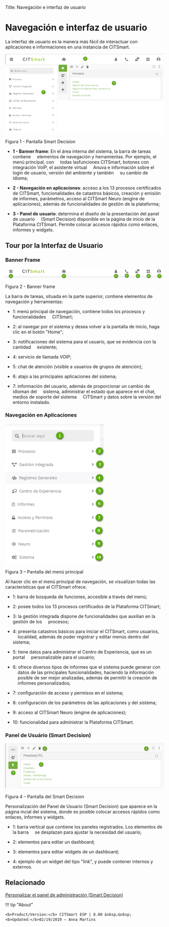 Title: Navegación e interfaz de usuario
# Navegación e interfaz de usuario

La interfaz de usuario es la manera más fácil de interactuar con 
aplicaciones e informaciones en una instancia de CITSmart.

![Página inicial CITsmart](images/navigation-1.png)

Figura 1 - Pantalla Smart Decision

-   **1 - Banner frame**: En el área interna del sistema, la barra de tareas contiene
    elementos de navegación y herramientas. Por ejemplo, el menú principal, con
    todas lasfunciones CITSmart, botones con integración VoIP, el asistente virtual
    Anuva e información sobre el login de usuario, versión del ambiente y también
    su cambio de idioma;

-   **2 - Navegación en aplicaciones**: acceso a los 13 procesos certificados de
    CITSmart, funcionalidades de catastros básicos, creación y emisión de informes,
    parámetros, acceso al CITSmart Neuro (engine de aplicaciones), además de
    funcionalidades de gestión de la plataforma;

-   **3 - Panel de usuario**: determina el diseño de la presentación del panel de usuario
    (Smart Decision) disponible en la página de inicio de la Plataforma CITSmart.
    Permite colocar accesos rápidos como enlaces, informes y widgets.

## Tour por la Interfaz de Usuario
 

### Banner Frame

![banner frame](images/navigation-2.png)

Figura 2 - Banner frame

La barra de tareas, situada en la parte superior, contiene elementos de navegación y
herramientas:

-   1: menú principal de navegación, contiene todos los procesos y funcionalidades
    CITSmart;

-   2: al navegar por el sistema y desea volver a la pantalla de inicio, haga clic 
    en el botón "Home";

-   3: notificaciones del sistema para el usuario, que se evidencia con la cantidad
    existente;

-   4: servicio de llamada VOIP;

-   5: chat de atención (visible a usuarios de grupos de atención);

-   6: atajo a las principales aplicaciones del sistema;

-   7: información del usuario, además de proporcionar un cambio de idioman del
    sistema, administrar el estado que aparece en el chat, medios de soporte del sistema
    CITSmart y datos sobre la versión del entorno instalado.

### Navegación en Aplicaciones

![menú principal](images/navigation-3.png)

Figura 3 – Pantalla del menú principal

Al hacer clic en el menú principal de navegación, se visualizan todas las
características que el CITSmart ofrece.

-   1: barra de búsqueda de funciones, accesible a través del menú;

-   2: posee todos los 13 procesos certificados de la Plataforma CITSmart;

-   3: la gestión integrada dispone de funcionalidades que auxilian en la gestión de los
    procesos;

-   4: presenta catastros básicos para iniciar el CITSmart, como usuarios,
    localidad, además de poder registrar y editar menús dentro del sistema;

-   5: tiene datos para administrar el Centro de Experiencia, que es un portal
    personalizable para el usuario;

-   6: ofrece diversos tipos de informes que el sistema puede generar con
    datos de las principales funcionalidades, haciendo la información
    posible de ser mejor analizadas, además de permitir la creación de
    informes personalizados;

-   7: configuración de acceso y permisos en el sistema;

-   8: configuración de los parámetros de las aplicaciones y del sistema;

-   9: acceso al CITSmart Neuro (engine de aplicaciones);

-   10: funcionalidad para administrar la Plataforma CITSmart.

### Panel de Usuário (Smart Decision)

![smart decision](images/navigation-4.png)

Figura 4 – Pantalla del Smart Decision

Personalización del Panel de Usuario (Smart Decision) que aparece en la página
incial del sistema, donde es posible colocar accesos rápidos como enlaces,
informes y widgets.

-   1: barra vertical que contiene los paneles registrados. Los elementos de la barra
    se desplazan para ajustar la necesidad del usuario;

-   2: elementos para editar un dashboard;

-   3: elementos para editar widgets de un dashboard;

-   4: ejemplo de un widget del tipo "link", y puede contener internos y externos.


Relacionado
----------

[Personalizar el panel de administración (Smart Decision)](/es-es/citsmart-esp-8/additional-features/reports/create/dashboard-customize-management-panel-smart-decision.html)



!!! tip "About"

    <b>Product/Version:</b> CITSmart ESP | 8.00 &nbsp;&nbsp;
    <b>Updated:</b>02/19/2019 – Anna Martins

